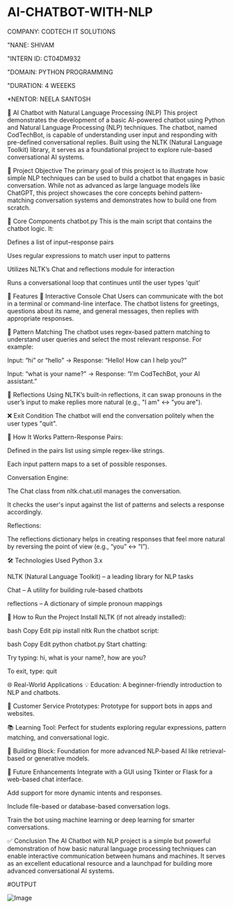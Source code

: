 # AI-CHATBOT-WITH-NLP

COMPANY: CODTECH IT SOLUTIONS

"NANE: SHIVAM

"INTERN ID: CT04DM932

"DOMAIN: PYTHON PROGRAMMING

"DURATION: 4 WEEEKS

*NENTOR: NEELA SANTOSH

🤖 AI Chatbot with Natural Language Processing (NLP)
This project demonstrates the development of a basic AI-powered chatbot using Python and Natural Language Processing (NLP) techniques. The chatbot, named CodTechBot, is capable of understanding user input and responding with pre-defined conversational replies. Built using the NLTK (Natural Language Toolkit) library, it serves as a foundational project to explore rule-based conversational AI systems.

🧠 Project Objective
The primary goal of this project is to illustrate how simple NLP techniques can be used to build a chatbot that engages in basic conversation. While not as advanced as large language models like ChatGPT, this project showcases the core concepts behind pattern-matching conversation systems and demonstrates how to build one from scratch.

📁 Core Components
chatbot.py
This is the main script that contains the chatbot logic. It:

Defines a list of input–response pairs

Uses regular expressions to match user input to patterns

Utilizes NLTK’s Chat and reflections module for interaction

Runs a conversational loop that continues until the user types 'quit'

📌 Features
💬 Interactive Console Chat
Users can communicate with the bot in a terminal or command-line interface. The chatbot listens for greetings, questions about its name, and general messages, then replies with appropriate responses.

🔁 Pattern Matching
The chatbot uses regex-based pattern matching to understand user queries and select the most relevant response. For example:

Input: “hi” or “hello” → Response: “Hello! How can I help you?”

Input: “what is your name?” → Response: “I'm CodTechBot, your AI assistant.”

🔄 Reflections
Using NLTK’s built-in reflections, it can swap pronouns in the user’s input to make replies more natural (e.g., "I am" ↔ "you are").

❌ Exit Condition
The chatbot will end the conversation politely when the user types "quit".

🧪 How It Works
Pattern-Response Pairs:

Defined in the pairs list using simple regex-like strings.

Each input pattern maps to a set of possible responses.

Conversation Engine:

The Chat class from nltk.chat.util manages the conversation.

It checks the user's input against the list of patterns and selects a response accordingly.

Reflections:

The reflections dictionary helps in creating responses that feel more natural by reversing the point of view (e.g., “you” ↔ “I”).

🛠️ Technologies Used
Python 3.x

NLTK (Natural Language Toolkit) – a leading library for NLP tasks

Chat – A utility for building rule-based chatbots

reflections – A dictionary of simple pronoun mappings

🧪 How to Run the Project
Install NLTK (if not already installed):

bash
Copy
Edit
pip install nltk
Run the chatbot script:

bash
Copy
Edit
python chatbot.py
Start chatting:

Try typing: hi, what is your name?, how are you?

To exit, type: quit

🌐 Real-World Applications
💡 Education: A beginner-friendly introduction to NLP and chatbots.

🤝 Customer Service Prototypes: Prototype for support bots in apps and websites.

📚 Learning Tool: Perfect for students exploring regular expressions, pattern matching, and conversational logic.

🧱 Building Block: Foundation for more advanced NLP-based AI like retrieval-based or generative models.

🔮 Future Enhancements
Integrate with a GUI using Tkinter or Flask for a web-based chat interface.

Add support for more dynamic intents and responses.

Include file-based or database-based conversation logs.

Train the bot using machine learning or deep learning for smarter conversations.

✅ Conclusion
The AI Chatbot with NLP project is a simple but powerful demonstration of how basic natural language processing techniques can enable interactive communication between humans and machines. It serves as an excellent educational resource and a launchpad for building more advanced conversational AI systems.

#OUTPUT

![Image](https://github.com/user-attachments/assets/d329fbc4-86ca-47c9-ae36-a831ec71a96e)

